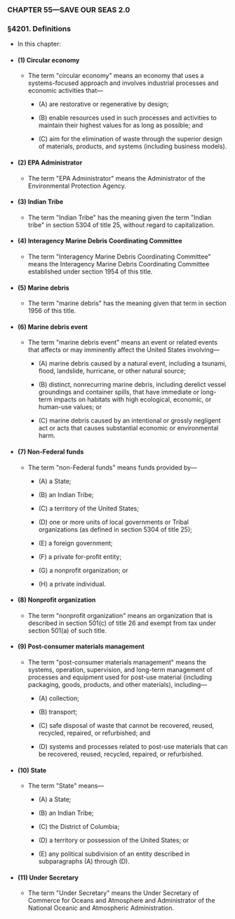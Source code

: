 ### **CHAPTER 55—SAVE OUR SEAS 2.0**

### §4201. Definitions
* In this chapter:

* #### (1) Circular economy
  * The term "circular economy" means an economy that uses a systems-focused approach and involves industrial processes and economic activities that—

    * (A) are restorative or regenerative by design;

    * (B) enable resources used in such processes and activities to maintain their highest values for as long as possible; and

    * (C) aim for the elimination of waste through the superior design of materials, products, and systems (including business models).

* #### (2) EPA Administrator
  * The term "EPA Administrator" means the Administrator of the Environmental Protection Agency.

* #### (3) Indian Tribe
  * The term "Indian Tribe" has the meaning given the term "Indian tribe" in section 5304 of title 25, without regard to capitalization.

* #### (4) Interagency Marine Debris Coordinating Committee
  * The term "Interagency Marine Debris Coordinating Committee" means the Interagency Marine Debris Coordinating Committee established under section 1954 of this title.

* #### (5) Marine debris
  * The term "marine debris" has the meaning given that term in section 1956 of this title.

* #### (6) Marine debris event
  * The term "marine debris event" means an event or related events that affects or may imminently affect the United States involving—

    * (A) marine debris caused by a natural event, including a tsunami, flood, landslide, hurricane, or other natural source;

    * (B) distinct, nonrecurring marine debris, including derelict vessel groundings and container spills, that have immediate or long-term impacts on habitats with high ecological, economic, or human-use values; or

    * (C) marine debris caused by an intentional or grossly negligent act or acts that causes substantial economic or environmental harm.

* #### (7) Non-Federal funds
  * The term "non-Federal funds" means funds provided by—

    * (A) a State;

    * (B) an Indian Tribe;

    * (C) a territory of the United States;

    * (D) one or more units of local governments or Tribal organizations (as defined in section 5304 of title 25);

    * (E) a foreign government;

    * (F) a private for-profit entity;

    * (G) a nonprofit organization; or

    * (H) a private individual.

* #### (8) Nonprofit organization
  * The term "nonprofit organization" means an organization that is described in section 501(c) of title 26 and exempt from tax under section 501(a) of such title.

* #### (9) Post-consumer materials management
  * The term "post-consumer materials management" means the systems, operation, supervision, and long-term management of processes and equipment used for post-use material (including packaging, goods, products, and other materials), including—

    * (A) collection;

    * (B) transport;

    * (C) safe disposal of waste that cannot be recovered, reused, recycled, repaired, or refurbished; and

    * (D) systems and processes related to post-use materials that can be recovered, reused, recycled, repaired, or refurbished.

* #### (10) State
  * The term "State" means—

    * (A) a State;

    * (B) an Indian Tribe;

    * (C) the District of Columbia;

    * (D) a territory or possession of the United States; or

    * (E) any political subdivision of an entity described in subparagraphs (A) through (D).

* #### (11) Under Secretary
  * The term "Under Secretary" means the Under Secretary of Commerce for Oceans and Atmosphere and Administrator of the National Oceanic and Atmospheric Administration.